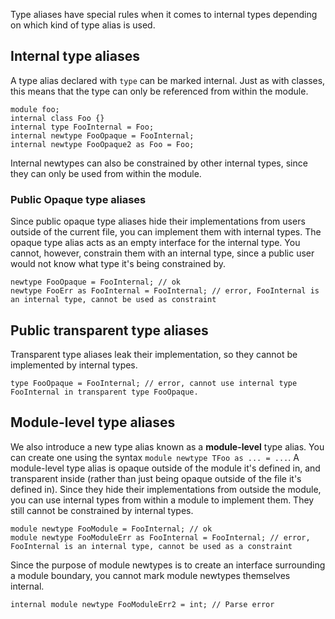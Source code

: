 Type aliases have special rules when it comes to internal types depending on which kind of type alias is used. 

## Internal type aliases
A type alias declared with `type` can be marked internal. Just as with classes, this means that the type can only be referenced from within the module.

```hack
module foo;
internal class Foo {}
internal type FooInternal = Foo;
internal newtype FooOpaque = FooInternal;
internal newtype FooOpaque2 as Foo = Foo; 
```

Internal newtypes can also be constrained by other internal types, since they can only be used from within the module.

### Public Opaque type aliases
Since public opaque type aliases hide their implementations from users outside of the current file, you can implement them with internal types. The opaque type alias acts as an empty interface for the internal type. You cannot, however, constrain them with an internal type, since a public user would not know what type it's being constrained by.

```hack
newtype FooOpaque = FooInternal; // ok 
newtype FooErr as FooInternal = FooInternal; // error, FooInternal is an internal type, cannot be used as constraint
```

## Public transparent type aliases
Transparent type aliases leak their implementation, so they cannot be implemented by internal types. 
```
type FooOpaque = FooInternal; // error, cannot use internal type FooInternal in transparent type FooOpaque.
```

## Module-level type aliases
We also introduce a new type alias known as a **module-level** type alias. You can create one using the syntax `module newtype TFoo as ... = ...`.
A module-level type alias is opaque outside of the module it's defined in, and transparent inside (rather than just being opaque outside of the file it's defined in). Since they hide their implementations from outside the module, you can use internal types from within a module to implement them. They still cannot be constrained by internal types. 

```hack
module newtype FooModule = FooInternal; // ok 
module newtype FooModuleErr as FooInternal = FooInternal; // error, FooInternal is an internal type, cannot be used as a constraint 
```
Since the purpose of module newtypes is to create an interface surrounding a module boundary, you cannot mark module newtypes themselves internal. 

```hack
internal module newtype FooModuleErr2 = int; // Parse error
```


